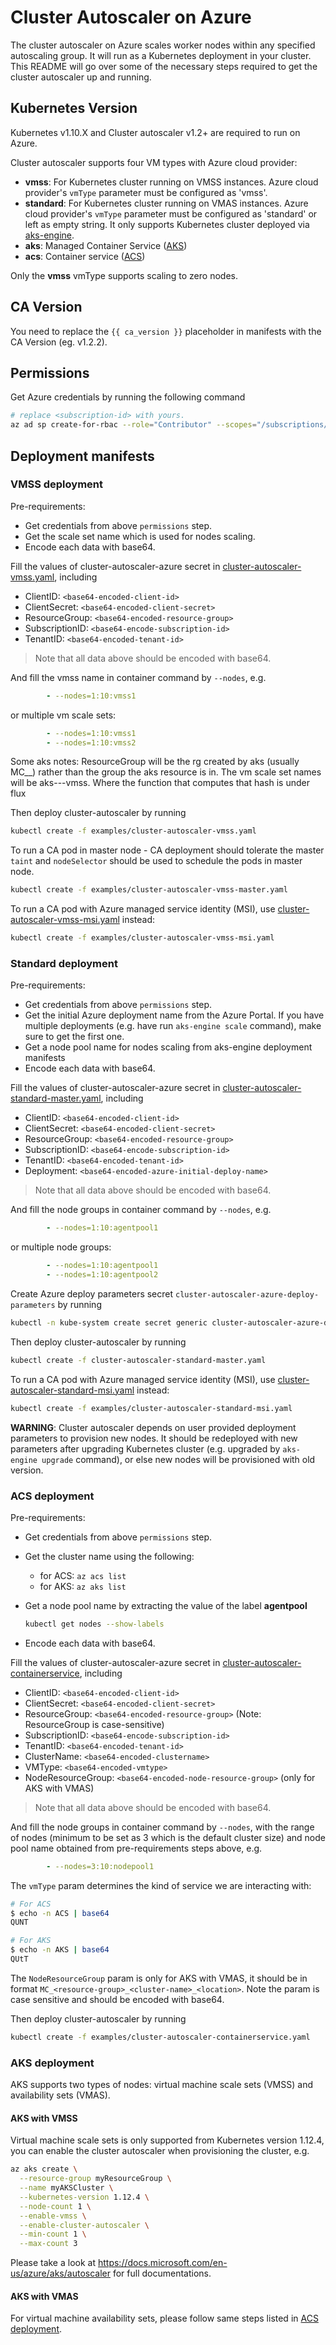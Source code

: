 # Cluster Autoscaler on Azure

The cluster autoscaler on Azure scales worker nodes within any specified autoscaling group. It will run as a Kubernetes deployment in your cluster. This README will go over some of the necessary steps required to get the cluster autoscaler up and running.

## Kubernetes Version

Kubernetes v1.10.X and Cluster autoscaler v1.2+  are required to run on Azure.

Cluster autoscaler supports four VM types with Azure cloud provider:

- **vmss**: For Kubernetes cluster running on VMSS instances. Azure cloud provider's `vmType` parameter must be configured as 'vmss'.
- **standard**: For Kubernetes cluster running on VMAS instances. Azure cloud provider's `vmType` parameter must be configured as 'standard' or left as empty string. It only supports Kubernetes cluster deployed via [aks-engine](https://github.com/Azure/aks-engine).
- **aks**: Managed Container Service ([AKS](https://docs.microsoft.com/en-us/azure/aks/))
- **acs**: Container service ([ACS](https://docs.microsoft.com/en-us/azure/container-service/kubernetes/container-service-intro-kubernetes))

Only the **vmss** vmType supports scaling to zero nodes.

## CA Version

You need to replace the `{{ ca_version }}` placeholder in manifests with the CA Version (eg. v1.2.2).

## Permissions

Get Azure credentials by running the following command

```sh
# replace <subscription-id> with yours.
az ad sp create-for-rbac --role="Contributor" --scopes="/subscriptions/<subscription-id>" --output json
```

## Deployment manifests

### VMSS deployment

Pre-requirements:

- Get credentials from above `permissions` step.
- Get the scale set name which is used for nodes scaling.
- Encode each data with base64.

Fill the values of cluster-autoscaler-azure secret in [cluster-autoscaler-vmss.yaml](examples/cluster-autoscaler-vmss.yaml), including

- ClientID: `<base64-encoded-client-id>`
- ClientSecret: `<base64-encoded-client-secret>`
- ResourceGroup: `<base64-encoded-resource-group>` 
- SubscriptionID: `<base64-encode-subscription-id>`
- TenantID: `<base64-encoded-tenant-id>`

> Note that all data above should be encoded with base64.

And fill the vmss name in container command by `--nodes`, e.g.

```yaml
        - --nodes=1:10:vmss1
```

or multiple vm scale sets:

```yaml
        - --nodes=1:10:vmss1
        - --nodes=1:10:vmss2
```

Some aks notes: ResourceGroup will be the rg created by aks (usually MC_<cluster>_<region>) rather than the group the aks resource is in. The vm scale set names will be aks-<nodepool>-<hash>-vmss. Where the function that computes that hash is under flux

Then deploy cluster-autoscaler by running

```sh
kubectl create -f examples/cluster-autoscaler-vmss.yaml
```

To run a CA pod in master node - CA deployment should tolerate the master `taint` and `nodeSelector` should be used to schedule the pods in master node.

```sh
kubectl create -f examples/cluster-autoscaler-vmss-master.yaml
```

To run a CA pod with Azure managed service identity (MSI), use [cluster-autoscaler-vmss-msi.yaml](examples/cluster-autoscaler-vmss-msi.yaml) instead:

```sh
kubectl create -f examples/cluster-autoscaler-vmss-msi.yaml
```

### Standard deployment

Pre-requirements:

- Get credentials from above `permissions` step.
- Get the initial Azure deployment name from the Azure Portal. If you have multiple deployments (e.g. have run `aks-engine scale` command), make sure to get the first one.
- Get a node pool name for nodes scaling from aks-engine deployment manifests
- Encode each data with base64.

Fill the values of cluster-autoscaler-azure secret in [cluster-autoscaler-standard-master.yaml](examples/cluster-autoscaler-standard-master.yaml), including

- ClientID: `<base64-encoded-client-id>`
- ClientSecret: `<base64-encoded-client-secret>`
- ResourceGroup: `<base64-encoded-resource-group>`
- SubscriptionID: `<base64-encode-subscription-id>`
- TenantID: `<base64-encoded-tenant-id>`
- Deployment: `<base64-encoded-azure-initial-deploy-name>`

> Note that all data above should be encoded with base64.

And fill the node groups in container command by `--nodes`, e.g.

```yaml
        - --nodes=1:10:agentpool1
```

or multiple node groups:

```yaml
        - --nodes=1:10:agentpool1
        - --nodes=1:10:agentpool2
```

Create Azure deploy parameters secret `cluster-autoscaler-azure-deploy-parameters` by running

```sh
kubectl -n kube-system create secret generic cluster-autoscaler-azure-deploy-parameters --from-file=deploy-parameters=./_output/<your-output-path>/azuredeploy.parameters.json
```

Then deploy cluster-autoscaler by running

```sh
kubectl create -f cluster-autoscaler-standard-master.yaml
```

To run a CA pod with Azure managed service identity (MSI), use [cluster-autoscaler-standard-msi.yaml](examples/cluster-autoscaler-standard-msi.yaml) instead:

```sh
kubectl create -f examples/cluster-autoscaler-standard-msi.yaml
```

**WARNING**: Cluster autoscaler depends on user provided deployment parameters to provision new nodes. It should be redeployed with new parameters after upgrading Kubernetes cluster (e.g. upgraded by `aks-engine upgrade` command), or else new nodes will be provisioned with old version.

### ACS deployment

Pre-requirements:

- Get credentials from above `permissions` step.
- Get the cluster name using the following:
  - for ACS: `az acs list`
  - for AKS: `az aks list`

- Get a node pool name by extracting the value of the label **agentpool**

  ```sh
  kubectl get nodes --show-labels
  ```

- Encode each data with base64.

Fill the values of cluster-autoscaler-azure secret in [cluster-autoscaler-containerservice](examples/cluster-autoscaler-containerservice.yaml), including

- ClientID: `<base64-encoded-client-id>`
- ClientSecret: `<base64-encoded-client-secret>`
- ResourceGroup: `<base64-encoded-resource-group>` (Note: ResourceGroup is case-sensitive)
- SubscriptionID: `<base64-encode-subscription-id>`
- TenantID: `<base64-encoded-tenant-id>`
- ClusterName: `<base64-encoded-clustername>`
- VMType: `<base64-encoded-vmtype>`
- NodeResourceGroup: `<base64-encoded-node-resource-group>` (only for AKS with VMAS)

> Note that all data above should be encoded with base64.

And fill the node groups in container command by `--nodes`, with the range of nodes (minimum to be set as 3 which is the default cluster size) and node pool name obtained from pre-requirements steps above, e.g.

```yaml
        - --nodes=3:10:nodepool1
```

The `vmType` param determines the kind of service we are interacting with:

```sh
# For ACS
$ echo -n ACS | base64
QUNT

# For AKS
$ echo -n AKS | base64
QUtT
```

The `NodeResourceGroup` param is only for AKS with VMAS, it should be in format `MC_<resource-group>_<cluster-name>_<location>`. Note the param is case sensitive and should be encoded with base64.

Then deploy cluster-autoscaler by running

```sh
kubectl create -f examples/cluster-autoscaler-containerservice.yaml
```

### AKS deployment

AKS supports two types of nodes: virtual machine scale sets (VMSS) and availability sets (VMAS).

#### AKS with VMSS

Virtual machine scale sets is only supported from Kubernetes version 1.12.4, you can enable the cluster autoscaler when provisioning the cluster, e.g.

```sh
az aks create \
  --resource-group myResourceGroup \
  --name myAKSCluster \
  --kubernetes-version 1.12.4 \
  --node-count 1 \
  --enable-vmss \
  --enable-cluster-autoscaler \
  --min-count 1 \
  --max-count 3
```

Please take a look at https://docs.microsoft.com/en-us/azure/aks/autoscaler for full documentations.

#### AKS with VMAS

For virtual machine availability sets, please follow same steps listed in [ACS deployment](#acs-deployment).
